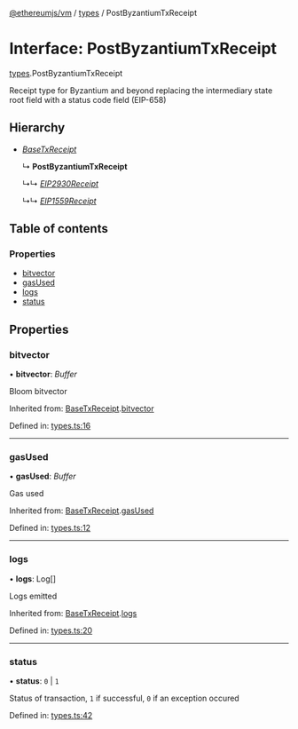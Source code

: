 [@ethereumjs/vm](../README.md) / [types](../modules/types.md) / PostByzantiumTxReceipt

# Interface: PostByzantiumTxReceipt

[types](../modules/types.md).PostByzantiumTxReceipt

Receipt type for Byzantium and beyond replacing the intermediary
state root field with a status code field (EIP-658)

## Hierarchy

- [*BaseTxReceipt*](types.basetxreceipt.md)

  ↳ **PostByzantiumTxReceipt**

  ↳↳ [*EIP2930Receipt*](types.eip2930receipt.md)

  ↳↳ [*EIP1559Receipt*](types.eip1559receipt.md)

## Table of contents

### Properties

- [bitvector](types.postbyzantiumtxreceipt.md#bitvector)
- [gasUsed](types.postbyzantiumtxreceipt.md#gasused)
- [logs](types.postbyzantiumtxreceipt.md#logs)
- [status](types.postbyzantiumtxreceipt.md#status)

## Properties

### bitvector

• **bitvector**: *Buffer*

Bloom bitvector

Inherited from: [BaseTxReceipt](types.basetxreceipt.md).[bitvector](types.basetxreceipt.md#bitvector)

Defined in: [types.ts:16](https://github.com/ethereumjs/ethereumjs-monorepo/blob/master/packages/vm/src/types.ts#L16)

___

### gasUsed

• **gasUsed**: *Buffer*

Gas used

Inherited from: [BaseTxReceipt](types.basetxreceipt.md).[gasUsed](types.basetxreceipt.md#gasused)

Defined in: [types.ts:12](https://github.com/ethereumjs/ethereumjs-monorepo/blob/master/packages/vm/src/types.ts#L12)

___

### logs

• **logs**: Log[]

Logs emitted

Inherited from: [BaseTxReceipt](types.basetxreceipt.md).[logs](types.basetxreceipt.md#logs)

Defined in: [types.ts:20](https://github.com/ethereumjs/ethereumjs-monorepo/blob/master/packages/vm/src/types.ts#L20)

___

### status

• **status**: ``0`` \| ``1``

Status of transaction, `1` if successful, `0` if an exception occured

Defined in: [types.ts:42](https://github.com/ethereumjs/ethereumjs-monorepo/blob/master/packages/vm/src/types.ts#L42)
